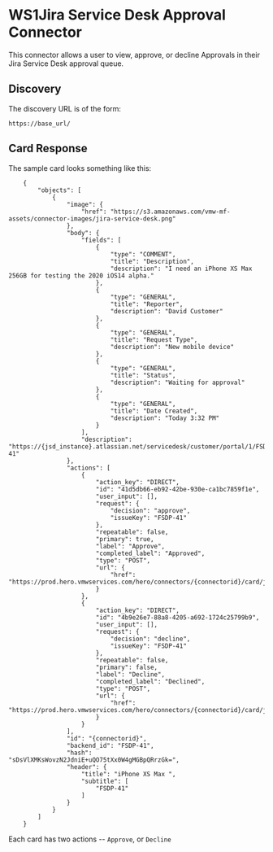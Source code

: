 # WS1Jira Service Desk Approval Connector

This connector allows a user to view, approve, or decline Approvals in their Jira Service Desk approval queue.

## Discovery
The discovery URL is of the form:

    https://base_url/

## Card Response

The sample card looks something like this:

        {
            "objects": [
                {
                    "image": {
                        "href": "https://s3.amazonaws.com/vmw-mf-assets/connector-images/jira-service-desk.png"
                    },
                    "body": {
                        "fields": [
                            {
                                "type": "COMMENT",
                                "title": "Description",
                                "description": "I need an iPhone XS Max 256GB for testing the 2020 iOS14 alpha."
                            },
                            {
                                "type": "GENERAL",
                                "title": "Reporter",
                                "description": "David Customer"
                            },
                            {
                                "type": "GENERAL",
                                "title": "Request Type",
                                "description": "New mobile device"
                            },
                            {
                                "type": "GENERAL",
                                "title": "Status",
                                "description": "Waiting for approval"
                            },
                            {
                                "type": "GENERAL",
                                "title": "Date Created",
                                "description": "Today 3:32 PM"
                            }
                        ],
                        "description": "https://{jsd_instance}.atlassian.net/servicedesk/customer/portal/1/FSDP-41"
                    },
                    "actions": [
                        {
                            "action_key": "DIRECT",
                            "id": "41d5db66-eb92-42be-930e-ca1bc7859f1e",
                            "user_input": [],
                            "request": {
                                "decision": "approve",
                                "issueKey": "FSDP-41"
                            },
                            "repeatable": false,
                            "primary": true,
                            "label": "Approve",
                            "completed_label": "Approved",
                            "type": "POST",
                            "url": {
                                "href": "https://prod.hero.vmwservices.com/hero/connectors/{connectorid}/card/jiraservicedesk/actions"
                            }
                        },
                        {
                            "action_key": "DIRECT",
                            "id": "4b9e26e7-88a8-4205-a692-1724c25799b9",
                            "user_input": [],
                            "request": {
                                "decision": "decline",
                                "issueKey": "FSDP-41"
                            },
                            "repeatable": false,
                            "primary": false,
                            "label": "Decline",
                            "completed_label": "Declined",
                            "type": "POST",
                            "url": {
                                "href": "https://prod.hero.vmwservices.com/hero/connectors/{connectorid}/card/jiraservicedesk/actions"
                            }
                        }
                    ],
                    "id": "{connectorid}",
                    "backend_id": "FSDP-41",
                    "hash": "sDsVlXMKsWovzN2JdniE+uQO75tXx0W4gMGBpQRrzGk=",
                    "header": {
                        "title": "iPhone XS Max ",
                        "subtitle": [
                            "FSDP-41"
                        ]
                    }
                }
            ]
        }

Each card has two actions -- `Approve`, or `Decline`